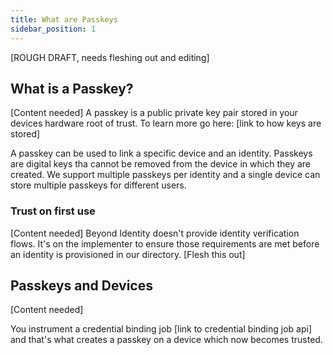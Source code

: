 ```yaml
---
title: What are Passkeys
sidebar_position: 1
---
```


[ROUGH DRAFT, needs fleshing out and editing]


## What is a Passkey?

[Content needed]
A passkey is a public private key pair stored in your devices hardware root of trust. To learn more go here: [link to how keys are stored]

A passkey can be used to link a specific device and an identity. 
Passkeys are digital keys tha cannot be removed from the device in which they are created. 
We support multiple passkeys per identity and a single device can store multiple passkeys for different users. 

### Trust on first use

[Content needed]
Beyond Identity doesn't provide identity verification flows. It's on the implementer to ensure those requirements are met before an identity is provisioned in our directory. [Flesh this out]

## Passkeys and Devices

[Content needed]

You instrument a credential binding job [link to credential binding job api] and that's what creates a passkey on a device which now becomes trusted. 




